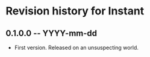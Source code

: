 # Revision history for Instant

## 0.1.0.0 -- YYYY-mm-dd

* First version. Released on an unsuspecting world.

